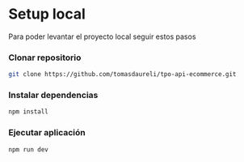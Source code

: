 # Setup local

Para poder levantar el proyecto local seguir estos pasos

### Clonar repositorio

```bash
git clone https://github.com/tomasdaureli/tpo-api-ecommerce.git
```

### Instalar dependencias
```bash
npm install
```

### Ejecutar aplicación
```bash
npm run dev
```